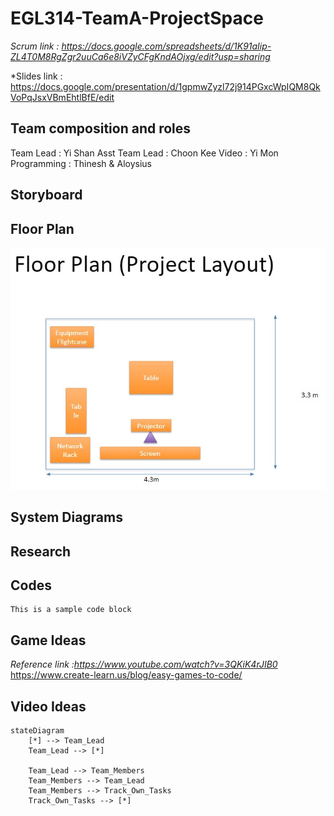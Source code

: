# EGL314-TeamA-ProjectSpace
*Scrum link : https://docs.google.com/spreadsheets/d/1K91aIip-ZL4T0M8RgZgr2uuCa6e8iVZyCFgKndAOjxg/edit?usp=sharing*

*Slides link : https://docs.google.com/presentation/d/1gpmwZyzl72j914PGxcWpIQM8QkVoPqJsxVBmEhtlBfE/edit
## Team composition and roles
Team Lead : Yi Shan
Asst Team Lead : Choon Kee
Video : Yi Mon
Programming : Thinesh & Aloysius
## Storyboard

## Floor Plan
![Alt text](imgs\floorplan.jpg)

## System Diagrams 

## Research 

## Codes
```
This is a sample code block

```
## Game Ideas
*Reference link :https://www.youtube.com/watch?v=3QKiK4rJIB0*
https://www.create-learn.us/blog/easy-games-to-code/

## Video Ideas


```mermaid
stateDiagram
    [*] --> Team_Lead
    Team_Lead --> [*]

    Team_Lead --> Team_Members
    Team_Members --> Team_Lead
    Team_Members --> Track_Own_Tasks
    Track_Own_Tasks --> [*]
```
